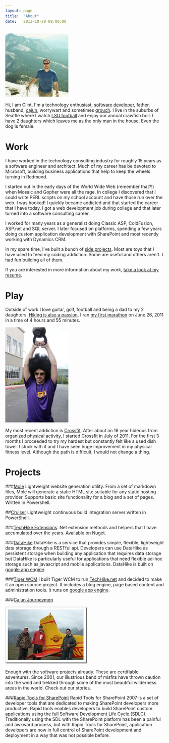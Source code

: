 ```yaml
---
layout: page
title:  "About"
date:   2013-10-20 08:00:00
---
```


<img class="right" src="/images/profile.png" />

Hi, I am Clint. I'm a technology enthusiast, [software developer](http://www.cartoonstock.com/directory/s/software_engineer.asp), father, husband, [cajun](http://en.wikipedia.org/wiki/Cajun), worrywart and sometimes [grouch](http://en.wikipedia.org/wiki/Oscar_the_Grouch). I live in the suburbs of Seattle where I watch [LSU football](http://www.lsusports.net/) and enjoy our annual crawfish boil. I have 2 daughters which leaves me as the only man in the house. Even the dog is female.

# Work
I have worked in the technology consulting industry for roughly 15 years as a software engineer and architect. Much of my career has be devoted to Microsoft, building business applications that help to keep the wheels turning in Redmond.

I started out in the early days of the World Wide Web (remember that?!) when Mosaic and Gopher were all the rage. In college I discovered that I could write PERL scripts on my school account and have those run over the web. I was hooked! I quickly became addicted and that started the career that I have today. I got a web development job during college and that later turned into a software consulting career.

I worked for many years as a generalist doing Classic ASP, ColdFusion, ASP.net and SQL server. I later focused on platforms, spending a few years doing custom application development with SharePoint and most recently working with Dynamics CRM. 

In my spare time, I've built a bunch of [side projects](#projects). Most are toys that I have used to feed my coding addiction. Some are useful and others aren't. I had fun building all of them. 

If you are interested in more information about my work, [take a look at my resume][r].



# Play

Outside of work I love guitar, golf, football and being a dad to my 2 daughters. [Hiking is also a passion][cj]. I ran [my first marathon][m] on June 26, 2011 in a time of 4 hours and 55 minutes.

<img class="right" style="width: 200px;" src="/images/crossfit_afro.jpg" />

My most recent addiction is [Crossfit](http://games.crossfit.com). After about an 18 year hideous from organized physical activity, I started Crossfit in July of 2011. For the first 3 months I proceeded to try my hardest but constantly felt like a used dish towel. I stuck with it and I have seen huge improvement in my physical fitness level. Although the path is difficult, I would not change a thing.



<div class="clear"></div>

<a name="projects"></a>
# Projects

###[Mole][mole]
Lightweight website generation utility. From a set of markdown files, Mole will generate a static HTML site suitable for any static hosting provider. Supports basic site functionality for a blog and a set of pages. Written in Powershell.

##[Cruiser][cruiser]
Lightweight continuous build integration server written in PowerShell.

###[TechHike Extensions][ext]
.Net extension methods and helpers that I have accumulated over the years. [Available on Nuget](https://www.nuget.org/packages/TechHikeExtensions).

###[DataHike][datahike]
DataHike is a service that provides simple, flexible, lightweight data storage through a RESTful api. Developers can use DataHike as persistent storage when building any application that requires data storage but DataHike is particularly useful for applications that need flexible ad-hoc storage such as javascript and mobile applications. DataHike is built on [google app engine][appengine].

###[Tiger WCM](https://bitbucket.org/TechHike/tiger)
I built Tiger WCM to run [TechHike.net](techhike) and decided to make it an open source project. It includes a blog engine, page based content and administration tools. It runs on [google app engine][appengine].


###[Cajun Journeymen][cj]

<img class="right" src="/images/cajunjourneymen.jpg" />

Enough with the software projects already. These are certifiable adventures. Since 2001, our illustrious band of misfits have thrown caution into the wind and trekked through some of the most beautiful wilderness areas in the world. Check out our stories.

<div class="clear"></div>

###[Rapid Tools for SharePoint][rapidtools]
Rapid Tools for SharePoint 2007 is a set of developer tools that are dedicated to making SharePoint developers more productive. Rapid tools enables developers to build SharePoint custom applications using the full Software Development Life Cycle (SDLC). Traditionally using the SDL with the SharePoint platform has been a painful and awkward process, but with Rapid Tools for SharePoint, application developers are now in full control of SharePoint development and deployment in a way that was not possible before.


[cj]: http://www.cajunjourneymen.com
[ext]: https://bitbucket.org/TechHike/techhikeextensions
[datahike]: http://datahike.appspot.com
[appengine]: http://code.google.com/appengine/
[rapidtools]: http://code.google.com/p/rapid-tools/
[techhike]: http://www.techhike.net
[cruiser]: https://github.com/TechHike/Cruiser
[mole]: https://github.com/TechHike/Mole

[gae]: http://code.google.com/appengine/
[cj]: http://www.cajunjourneymen.com
[m]: 2011-07-01-first-marathon-complete.html
[r]: resume.html
[r2]: https://docs.google.com/document/d/1ZiGx3DeRP0NHZ65bs7QZmR_AEm-nGKGKcNUrTIhX7P0/edit?hl=en_US
